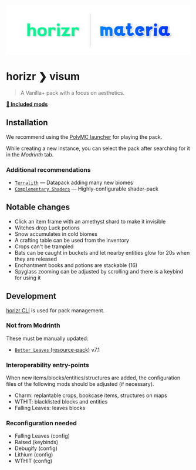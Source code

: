 ![horizr ❯ visum](./banner.png)

# horizr ❯ visum
> A Vanilla+ pack with a focus on aesthetics.

[**📄 Included mods**](./docs/mods.md)

## Installation
We recommend using the [PolyMC launcher](https://polymc.org/) for playing the pack.

While creating a new instance, you can select the pack after searching for it in the _Modrinth_ tab.

### Additional recommendations
- [`Terralith`](https://www.planetminecraft.com/data-pack/terralith-overworld-evolved-100-biomes-caves-and-more/) — Datapack adding many new biomes
- [`Complementary Shaders`](https://www.curseforge.com/minecraft/customization/complementary-shaders) — Highly-configurable shader-pack

## Notable changes
- Click an item frame with an amethyst shard to make it invisible
- Witches drop Luck potions
- Snow accumulates in cold biomes
- A crafting table can be used from the inventory
- Crops can't be trampled
- Bats can be caught in buckets and let nearby entities glow for 20s when they are released
- Enchantment books and potions are stackable (16)
- Spyglass zooming can be adjusted by scrolling and there is a keybind for using it

## Development
[horizr CLI](https://github.com/horizr/cli) is used for pack management.

### Not from Modrinth
These must be manually updated:
- [`Better Leaves` (resource-pack)](https://github.com/TeamMidnightDust/BetterLeavesPack) v7.1

### Interoperability entry-points
When new items/blocks/entities/structures are added, the configuration files of the following mods should be adjusted (if necessary).

- Charm: replantable crops, bookcase items, structures on maps
- WTHIT: blacklisted blocks and entities
- Falling Leaves: leaves blocks

### Reconfiguration needed
- Falling Leaves (config)
- Raised (keybinds)
- Debugify (config)
- Lithium (config)
- WTHIT (config)